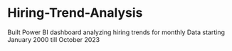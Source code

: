 # Hiring-Trend-Analysis

Built Power BI dashboard analyzing hiring trends for monthly Data starting January 2000 till October 2023
